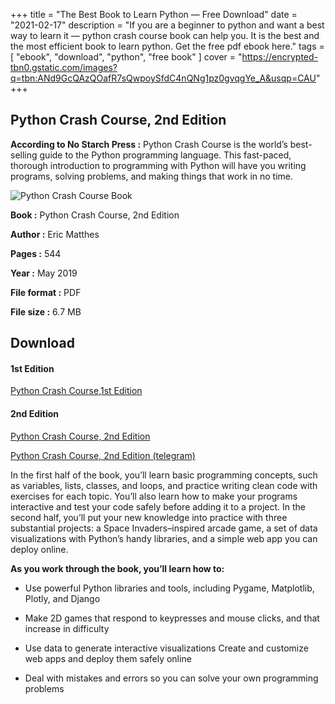 +++
title = "The Best Book to Learn Python — Free Download"
date = "2021-02-17"
description = "If you are a beginner to python and want a best way to learn it — python crash course book can help you. It is the best and the most efficient book to learn python. Get the free pdf ebook here."
tags = [
    "ebook",
    "download",
    "python",
    "free book"
]
cover = "https://encrypted-tbn0.gstatic.com/images?q=tbn:ANd9GcQAzQOafR7sQwpoySfdC4nQNg1pz0gvqgYe_A&usqp=CAU"
+++

## Python Crash Course, 2nd Edition

**According to No Starch Press :**
Python Crash Course is the world’s best-selling guide to the Python programming language. This fast-paced, thorough introduction to programming with Python will have you writing programs, solving problems, and making things that work in no time.

![Python Crash Course Book](https://encrypted-tbn0.gstatic.com/images?q=tbn:ANd9GcTFzaiTDGEPSh0FWZekc_ptqCgGT_UuccIfFA&usqp=CAU)

**Book :** Python Crash Course, 2nd Edition

**Author :** Eric Matthes

**Pages :** 544

**Year :** May 2019

**File format :** PDF

**File size :** 6.7 MB

## Download

#### 1st Edition

[Python Crash Course,1st Edition](https://github.com/sumit-buddy/books/raw/main/python_crash_course_1st_edition.pdf)

#### 2nd Edition

[Python Crash Course, 2nd Edition](https://github.com/sumit-buddy/books/raw/main/python_crash_course_2nd_edition.pdf)

[Python Crash Course, 2nd Edition (telegram)](https://t.me/ComputerBuddy/70)

In the first half of the book, you’ll learn basic programming concepts, such as variables, lists, classes, and loops, and practice writing clean code with exercises for each topic. You’ll also learn how to make your programs interactive and test your code safely before adding it to a project. In the second half, you’ll put your new knowledge into practice with three substantial projects: a Space Invaders–inspired arcade game, a set of data visualizations with Python’s handy libraries, and a simple web app you can deploy online.

**As you work through the book, you’ll learn how to:**

- Use powerful Python libraries and tools, including Pygame, Matplotlib, Plotly, and Django

- Make 2D games that respond to keypresses and mouse clicks, and that increase in difficulty

- Use data to generate interactive visualizations
  Create and customize web apps and deploy them safely online

- Deal with mistakes and errors so you can solve your own programming problems

<br>
